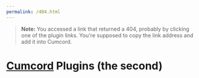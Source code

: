 ```yaml
---
permalink: /404.html
---
```

> **Note:** You accessed a link that returned a 404, probably by clicking one of the plugin links. You're supposed to copy the link address and add it into Cumcord.

# [Cumcord](https://github.com/Cumcord) Plugins (the second)
